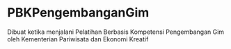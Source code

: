 # PBKPengembanganGim
Dibuat ketika menjalani Pelatihan Berbasis Kompetensi Pengembangan Gim oleh Kementerian Pariwisata dan Ekonomi Kreatif
